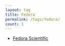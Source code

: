 ```yaml
---
layout: tag
title: Fedora
permalink: /tags/fedora/
count: 1
---
```


- [Fedora Scientific](https://c4rlosr4ul.github.io/posts/)
